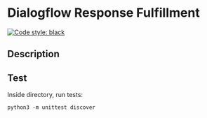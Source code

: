 # Dialogflow Response Fulfillment

<a href="https://github.com/psf/black"><img alt="Code style: black" src="https://img.shields.io/badge/code%20style-black-000000.svg"></a>

## Description


## Test
Inside directory, run tests:

```
python3 -m unittest discover
```